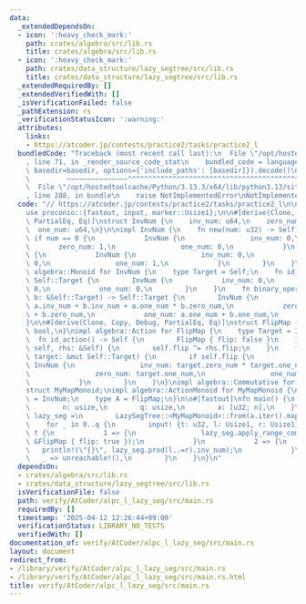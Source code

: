 ```yaml
---
data:
  _extendedDependsOn:
  - icon: ':heavy_check_mark:'
    path: crates/algebra/src/lib.rs
    title: crates/algebra/src/lib.rs
  - icon: ':heavy_check_mark:'
    path: crates/data_structure/lazy_segtree/src/lib.rs
    title: crates/data_structure/lazy_segtree/src/lib.rs
  _extendedRequiredBy: []
  _extendedVerifiedWith: []
  _isVerificationFailed: false
  _pathExtension: rs
  _verificationStatusIcon: ':warning:'
  attributes:
    links:
    - https://atcoder.jp/contests/practice2/tasks/practice2_l
  bundledCode: "Traceback (most recent call last):\n  File \"/opt/hostedtoolcache/Python/3.13.3/x64/lib/python3.13/site-packages/onlinejudge_verify/documentation/build.py\"\
    , line 71, in _render_source_code_stat\n    bundled_code = language.bundle(stat.path,\
    \ basedir=basedir, options={'include_paths': [basedir]}).decode()\n          \
    \         ~~~~~~~~~~~~~~~^^^^^^^^^^^^^^^^^^^^^^^^^^^^^^^^^^^^^^^^^^^^^^^^^^^^^^^^^^^^^^^^^^\n\
    \  File \"/opt/hostedtoolcache/Python/3.13.3/x64/lib/python3.13/site-packages/onlinejudge_verify/languages/rust.py\"\
    , line 288, in bundle\n    raise NotImplementedError\nNotImplementedError\n"
  code: "// https://atcoder.jp/contests/practice2/tasks/practice2_l\n\nuse lazy_segtree::LazySegTree;\n\
    use proconio::{fastout, input, marker::Usize1};\n\n#[derive(Clone, Copy, Debug,\
    \ PartialEq, Eq)]\nstruct InvNum {\n    inv_num: u64,\n    zero_num: u64,\n  \
    \  one_num: u64,\n}\n\nimpl InvNum {\n    fn new(num: u32) -> Self {\n       \
    \ if num == 0 {\n            InvNum {\n                inv_num: 0,\n         \
    \       zero_num: 1,\n                one_num: 0,\n            }\n        } else\
    \ {\n            InvNum {\n                inv_num: 0,\n                zero_num:\
    \ 0,\n                one_num: 1,\n            }\n        }\n    }\n}\n\nimpl\
    \ algebra::Monoid for InvNum {\n    type Target = Self;\n    fn id_element() ->\
    \ Self::Target {\n        InvNum {\n            inv_num: 0,\n            zero_num:\
    \ 0,\n            one_num: 0,\n        }\n    }\n    fn binary_operation(a: &Self::Target,\
    \ b: &Self::Target) -> Self::Target {\n        InvNum {\n            inv_num:\
    \ a.inv_num + b.inv_num + a.one_num * b.zero_num,\n            zero_num: a.zero_num\
    \ + b.zero_num,\n            one_num: a.one_num + b.one_num,\n        }\n    }\n\
    }\n\n#[derive(Clone, Copy, Debug, PartialEq, Eq)]\nstruct FlipMap {\n    flip:\
    \ bool,\n}\nimpl algebra::Action for FlipMap {\n    type Target = InvNum;\n  \
    \  fn id_action() -> Self {\n        FlipMap { flip: false }\n    }\n    fn composition(&mut\
    \ self, rhs: &Self) {\n        self.flip ^= rhs.flip;\n    }\n    fn apply(&self,\
    \ target: &mut Self::Target) {\n        if self.flip {\n            *target =\
    \ InvNum {\n                inv_num: target.zero_num * target.one_num - target.inv_num,\n\
    \                zero_num: target.one_num,\n                one_num: target.zero_num,\n\
    \            }\n        }\n    }\n}\nimpl algebra::Commutative for FlipMap {}\n\
    struct MyMapMonoid;\nimpl algebra::ActionMonoid for MyMapMonoid {\n    type M\
    \ = InvNum;\n    type A = FlipMap;\n}\n\n#[fastout]\nfn main() {\n    input! {\n\
    \        n: usize,\n        q: usize,\n        a: [u32; n],\n    }\n    let mut\
    \ lazy_seg =\n        LazySegTree::<MyMapMonoid>::from(a.iter().map(|&x| InvNum::new(x)).collect::<Vec<_>>());\n\
    \    for _ in 0..q {\n        input! {t: u32, l: Usize1, r: Usize1}\n        match\
    \ t {\n            1 => {\n                lazy_seg.apply_range_commutative(l..=r,\
    \ &FlipMap { flip: true });\n            }\n            2 => {\n             \
    \   println!(\"{}\", lazy_seg.prod(l..=r).inv_num);\n            }\n         \
    \   _ => unreachable!(),\n        }\n    }\n}\n"
  dependsOn:
  - crates/algebra/src/lib.rs
  - crates/data_structure/lazy_segtree/src/lib.rs
  isVerificationFile: false
  path: verify/AtCoder/alpc_l_lazy_seg/src/main.rs
  requiredBy: []
  timestamp: '2025-04-12 12:26:44+09:00'
  verificationStatus: LIBRARY_NO_TESTS
  verifiedWith: []
documentation_of: verify/AtCoder/alpc_l_lazy_seg/src/main.rs
layout: document
redirect_from:
- /library/verify/AtCoder/alpc_l_lazy_seg/src/main.rs
- /library/verify/AtCoder/alpc_l_lazy_seg/src/main.rs.html
title: verify/AtCoder/alpc_l_lazy_seg/src/main.rs
---
```

